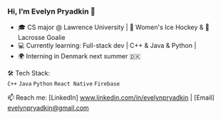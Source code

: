 ### Hi, I’m Evelyn Pryadkin 👋

- 🎓 CS major @ Lawrence University | 🏒 Women's Ice Hockey & 🥍 Lacrosse Goalie    
- 💻 Currently learning: Full-stack dev | C++ & Java & Python |  
- 🌍 Interning in Denmark next summer 🇩🇰  

🛠️ Tech Stack:  
`C++` `Java` `Python` `React Native` `Firebase` 

📫 Reach me: [LinkedIn] www.linkedin.com/in/evelynpryadkin | [Email] evelynpryadkin@gmail.com
